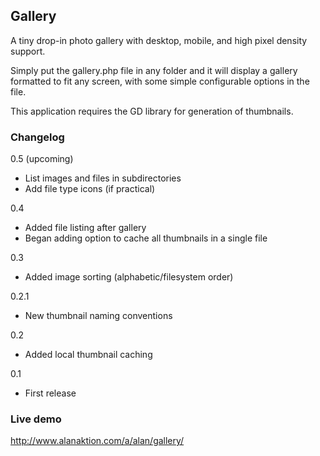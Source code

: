 ## Gallery

A tiny drop-in photo gallery with desktop, mobile, and high pixel density support.

Simply put the gallery.php file in any folder and it will display a gallery formatted to fit any screen, with some simple configurable options in the file.

This application requires the GD library for generation of thumbnails.

### Changelog

0.5 (upcoming)

- List images and files in subdirectories
- Add file type icons (if practical)

0.4

- Added file listing after gallery
- Began adding option to cache all thumbnails in a single file

0.3

- Added image sorting (alphabetic/filesystem order)

0.2.1

- New thumbnail naming conventions

0.2

- Added local thumbnail caching

0.1

- First release

### Live demo
http://www.alanaktion.com/a/alan/gallery/